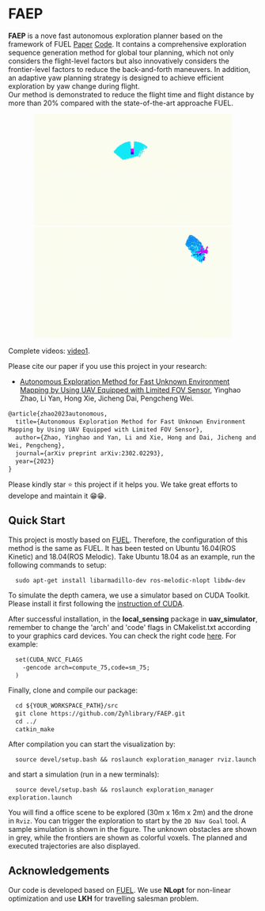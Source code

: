 # FAEP

**FAEP** is a nove fast autonomous exploration planner based on the framework of FUEL [Paper](https://ieeexplore.ieee.org/abstract/document/9324988) [Code](https://github.com/HKUST-Aerial-Robotics/FUEL). It contains a comprehensive exploration sequence generation method for global tour planning, which not only considers the flight-level factors but also innovatively considers the frontier-level factors to reduce the back-and-forth maneuvers. In addition, an adaptive yaw planning strategy is designed to achieve efficient exploration by yaw change during flight.  
Our method is demonstrated to reduce the flight time and flight distance by more than 20% compared with the state-of-the-art approache FUEL.

<p align="center">
  <img src="files/1.gif" width = "400" height = "225"/>
  <img src="files/2.gif" width = "400" height = "225"/>
</p>

Complete videos: [video1](https://www.youtube.com/watch?v=0Y671mEwJ_A).

Please cite our paper if you use this project in your research:
- [Autonomous Exploration Method for Fast Unknown Environment Mapping by Using UAV Equipped with Limited FOV Sensor](https://arxiv.org/abs/2302.02293), Yinghao Zhao, Li Yan, Hong Xie, Jicheng Dai, Pengcheng Wei.

```
@article{zhao2023autonomous,
  title={Autonomous Exploration Method for Fast Unknown Environment Mapping by Using UAV Equipped with Limited FOV Sensor},
  author={Zhao, Yinghao and Yan, Li and Xie, Hong and Dai, Jicheng and Wei, Pengcheng},
  journal={arXiv preprint arXiv:2302.02293},
  year={2023}
}
```

Please kindly star :star: this project if it helps you. We take great efforts to develope and maintain it :grin::grin:.


## Quick Start

This project is mostly based on [FUEL](https://github.com/HKUST-Aerial-Robotics/FUEL). Therefore, the configuration of this method is the same as FUEL.
It has been tested on Ubuntu 16.04(ROS Kinetic) and 18.04(ROS Melodic). Take Ubuntu 18.04 as an example, run the following commands to setup:

```
  sudo apt-get install libarmadillo-dev ros-melodic-nlopt libdw-dev
```

To simulate the depth camera, we use a simulator based on CUDA Toolkit. Please install it first following the [instruction of CUDA](https://developer.nvidia.com/zh-cn/cuda-toolkit). 

After successful installation, in the **local_sensing** package in **uav_simulator**, remember to change the 'arch' and 'code' flags in CMakelist.txt according to your graphics card devices. You can check the right code [here](https://github.com/tpruvot/ccminer/wiki/Compatibility). For example:

```
  set(CUDA_NVCC_FLAGS 
    -gencode arch=compute_75,code=sm_75;
  ) 
```

Finally, clone and compile our package:

```
  cd ${YOUR_WORKSPACE_PATH}/src
  git clone https://github.com/Zyhlibrary/FAEP.git
  cd ../ 
  catkin_make
```

After compilation you can start the visualization by: 

```
  source devel/setup.bash && roslaunch exploration_manager rviz.launch
```
and start a simulation (run in a new terminals): 
```
  source devel/setup.bash && roslaunch exploration_manager exploration.launch
```
You will find a office scene to be explored (30m x 16m x 2m) and the drone in ```Rviz```. You can trigger the exploration to start by the ```2D Nav Goal``` tool. A sample simulation is shown in the figure. The unknown obstacles are shown in grey, while the frontiers are shown as colorful voxels. The planned and executed trajectories are also displayed.


## Acknowledgements
  Our code is developed based on [FUEL](https://github.com/HKUST-Aerial-Robotics/FUEL). We use **NLopt** for non-linear optimization and use **LKH** for travelling salesman problem.
